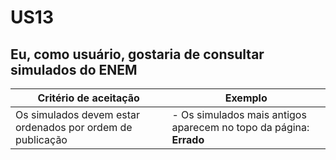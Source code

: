 # US13
## Eu, como usuário, gostaria de consultar simulados do ENEM
| Critério de aceitação | Exemplo |
| --------------------- | ------- |
| Os simulados devem estar ordenados por ordem de publicação | - Os simulados mais antigos aparecem no topo da página: **Errado** |